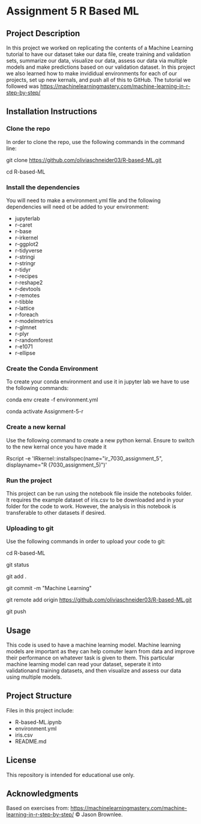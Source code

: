 # Assignment 5 R Based ML 

## Project Description
In this project we worked on replicating the contents of a Machine Learning tutorial to have our dataset take our data file, create training and validation sets, summarize our data, visualize our data, assess our data via multiple models and make predictions based on our validation dataset. In this project we also learned how to make invididual environments for each of our projects, set up new kernals, and push all of this to GitHub. The tutorial we followed was https://machinelearningmastery.com/machine-learning-in-r-step-by-step/

## Installation Instructions
### Clone the repo
In order to clone the repo, use the following commands in the command line:

git clone https://github.com/oliviaschneider03/R-based-ML.git

cd R-based-ML

### Install the dependencies
You will need to make a environment.yml file and the following dependencies will need ot be added to your environment:
  - jupyterlab
  - r-caret
  - r-base
  - r-irkernel
  - r-ggplot2
  - r-tidyverse
  - r-stringi
  - r-stringr
  - r-tidyr
  - r-recipes
  - r-reshape2
  - r-devtools
  - r-remotes
  - r-tibble
  - r-lattice
  - r-foreach
  - r-modelmetrics
  - r-glmnet
  - r-plyr
  - r-randomforest
  - r-e1071
  - r-ellipse

### Create the Conda Environment
To create your  conda environment and use it in jupyter lab we have to use the following commands:

conda env create -f environment.yml

conda activate Assignment-5-r

### Create a new kernal
Use the following command to create a new python kernal. Ensure to switch to the new kernal once you have made it

Rscript -e 'IRkernel::installspec(name="ir_7030_assignment_5", displayname="R (7030_assignment_5)")'


### Run the project 
This project can be run using the notebook file inside the notebooks folder. It requires the example dataset of iris.csv to be downloaded and in your folder for the code to work. However, the analysis in this notebook is transferable to other datasets if desired. 

### Uploading to git 
Use the following commands in order to upload your code to git:

cd R-based-ML

git status 

git add . 

git commit -m "Machine Learning"

git remote add origin https://github.com/oliviaschneider03/R-based-ML.git

git push

## Usage 
This code is used to have a machine learning model. Machine learning models are important as they can help comuter learn from data and improve their performance on whatever task is given to them. This particular machine learning model can read your dataset, seperate it into validationand training datasets, and then visualize and assess our data using multiple models.


## Project Structure 
Files in this project include:
- R-based-ML.ipynb
- environment.yml
- iris.csv
- README.md

## License
This repository is intended for educational use only.

## Acknowledgments
Based on exercises from:
https://machinelearningmastery.com/machine-learning-in-r-step-by-step/
© Jason Brownlee.

